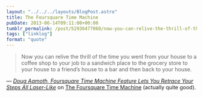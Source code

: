 ```yaml
---
layout: "../../../layouts/BlogPost.astro"
title: The Foursquare Time Machine
pubDate: 2013-06-14T09:11:00+00:00
tumblr_permalink: /post/52936477060/now-you-can-relive-the-thrill-of-the-time-you-went
tags: ["linklog"]
format: "quote"
---
```


> Now you can relive the thrill of the time you went from your house to a coffee shop to your job to a sandwich place to the grocery store to your house to a friend’s house to a bar and then back to your house.

— <cite>[Doug Aamoth, _Foursquare Time Machine Feature Lets You Retrace Your Steps All Laser-Like_](http://techland.time.com/2013/06/13/foursquare-time-machine-feature-lets-you-retrace-your-steps-all-laser-like/)</cite> on <a href="https://foursquare.com/timemachine">The Foursquare Time Machine</a> (actually quite good).
